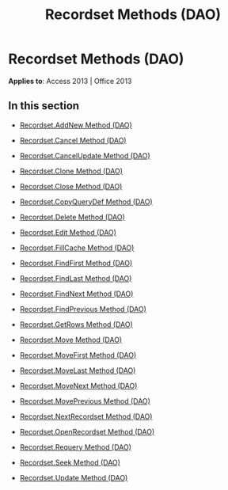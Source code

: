 ﻿---
title: Recordset Methods (DAO)
TOCTitle: Methods
ms:assetid: 8b713eda-b076-4190-b2f5-ff1ce522e2bf
ms:mtpsurl: https://msdn.microsoft.com/en-us/library/Dn125237(v=office.15)
ms:contentKeyID: 52073361
ms.date: 09/18/2015
mtps_version: v=office.15
---

# Recordset Methods (DAO)


**Applies to**: Access 2013 | Office 2013

## In this section

  - [Recordset.AddNew Method (DAO)](recordset-addnew-method-dao.md)

  - [Recordset.Cancel Method (DAO)](recordset-cancel-method-dao.md)

  - [Recordset.CancelUpdate Method (DAO)](recordset-cancelupdate-method-dao.md)

  - [Recordset.Clone Method (DAO)](recordset-clone-method-dao.md)

  - [Recordset.Close Method (DAO)](recordset-close-method-dao.md)

  - [Recordset.CopyQueryDef Method (DAO)](recordset-copyquerydef-method-dao.md)

  - [Recordset.Delete Method (DAO)](recordset-delete-method-dao.md)

  - [Recordset.Edit Method (DAO)](recordset-edit-method-dao.md)

  - [Recordset.FillCache Method (DAO)](recordset-fillcache-method-dao.md)

  - [Recordset.FindFirst Method (DAO)](recordset-findfirst-method-dao.md)

  - [Recordset.FindLast Method (DAO)](recordset-findlast-method-dao.md)

  - [Recordset.FindNext Method (DAO)](recordset-findnext-method-dao.md)

  - [Recordset.FindPrevious Method (DAO)](recordset-findprevious-method-dao.md)

  - [Recordset.GetRows Method (DAO)](recordset-getrows-method-dao.md)

  - [Recordset.Move Method (DAO)](recordset-move-method-dao.md)

  - [Recordset.MoveFirst Method (DAO)](recordset-movefirst-method-dao.md)

  - [Recordset.MoveLast Method (DAO)](recordset-movelast-method-dao.md)

  - [Recordset.MoveNext Method (DAO)](recordset-movenext-method-dao.md)

  - [Recordset.MovePrevious Method (DAO)](recordset-moveprevious-method-dao.md)

  - [Recordset.NextRecordset Method (DAO)](recordset-nextrecordset-method-dao.md)

  - [Recordset.OpenRecordset Method (DAO)](recordset-openrecordset-method-dao.md)

  - [Recordset.Requery Method (DAO)](recordset-requery-method-dao.md)

  - [Recordset.Seek Method (DAO)](recordset-seek-method-dao.md)

  - [Recordset.Update Method (DAO)](recordset-update-method-dao.md)

